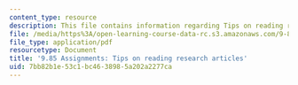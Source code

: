 ```yaml
---
content_type: resource
description: This file contains information regarding Tips on reading research articles.
file: /media/https%3A/open-learning-course-data-rc.s3.amazonaws.com/9-85-infant-and-early-childhood-cognition-fall-2012/7bb82b1e53c1bc4638985a202a2277ca_MIT9_85F12_cr_tips.pdf
file_type: application/pdf
resourcetype: Document
title: '9.85 Assignments: Tips on reading research articles'
uid: 7bb82b1e-53c1-bc46-3898-5a202a2277ca
---
```

